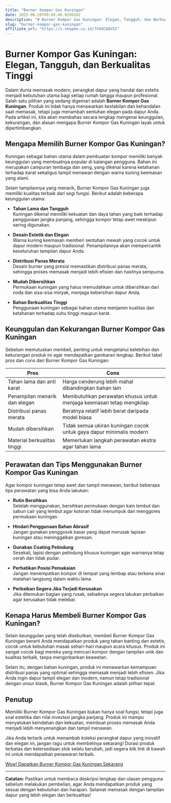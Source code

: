 ```yaml
---
title: "Burner Kompor Gas Kuningan"
date: 2025-06-20T09:49:40.029916Z
description: "# Burner Kompor Gas Kuningan: Elegan, Tangguh, dan Berkualitas Tinggi..."
slug: "burner-kompor-gas-kuningan"
affiliate_url: "https://s.shopee.co.id/7V44C68VX2"
---
```

# Burner Kompor Gas Kuningan: Elegan, Tangguh, dan Berkualitas Tinggi

Dalam dunia memasak modern, perangkat dapur yang handal dan estetis menjadi kebutuhan utama bagi setiap rumah tangga maupun profesional. Salah satu pilihan yang sedang digemari adalah **Burner Kompor Gas Kuningan**. Produk ini tidak hanya menawarkan kestabilan dan kehandalan saat memasak, tetapi juga menambah sentuhan elegan pada dapur Anda. Pada artikel ini, kita akan membahas secara lengkap mengenai keunggulan, kekurangan, dan alasan mengapa Burner Kompor Gas Kuningan layak untuk dipertimbangkan.

## Mengapa Memilih Burner Kompor Gas Kuningan?

Kuningan sebagai bahan utama dalam pembuatan kompor memiliki banyak keunggulan yang membuatnya popular di kalangan pengguna. Bahan ini merupakan campuran tembaga dan seng, yang dikenal karena ketahanan terhadap karat sekaligus tampil menawan dengan warna kuning keemasan yang alami.

Selain tampilannya yang menarik, Burner Kompor Gas Kuningan juga memiliki kualitas terbaik dari segi fungsi. Berikut adalah beberapa keunggulan utama:

- **Tahan Lama dan Tangguh**  
  Kuningan dikenal memiliki kekuatan dan daya tahan yang baik terhadap penggunaan jangka panjang, sehingga kompor tetap awet meskipun sering digunakan.

- **Desain Estetik dan Elegan**  
  Warna kuning keemasan memberi sentuhan mewah yang cocok untuk dapur modern maupun tradisional. Penampilannya akan mempercantik keseluruhan tampilan dapur Anda.

- **Distribusi Panas Merata**  
  Desain burner yang presisi memastikan distribusi panas merata, sehingga proses memasak menjadi lebih efisien dan hasilnya sempurna.

- **Mudah Dibersihkan**  
  Permukaan kuningan yang halus memudahkan untuk dibersihkan dari noda dan sisa-sisa minyak, menjaga kebersihan dapur Anda.

- **Bahan Berkualitas Tinggi**  
  Penggunaan kuningan sebagai bahan utama menjamin kualitas dan ketahanan terhadap suhu tinggi maupun karat.

## Keunggulan dan Kekurangan Burner Kompor Gas Kuningan

Sebelum memutuskan membeli, penting untuk mengetahui kelebihan dan kekurangan produk ini agar mendapatkan gambaran lengkap. Berikut tabel pros dan cons dari Burner Kompor Gas Kuningan:

| **Pros** | **Cons** |
|--------------|--------------|
| Tahan lama dan anti karat | Harga cenderung lebih mahal dibandingkan bahan lain |
| Penampilan menarik dan elegan | Membutuhkan perawatan khusus untuk menjaga keemasan tetap mengkilap |
| Distribusi panas merata | Beratnya relatif lebih berat daripada model biasa |
| Mudah dibersihkan | Tidak semua ukiran kuningan cocok untuk gaya dapur minimalis modern |
| Material berkualitas tinggi | Memerlukan langkah perawatan ekstra agar tahan lama |

## Perawatan dan Tips Menggunakan Burner Kompor Gas Kuningan

Agar kompor kuningan tetap awet dan tampil menawan, berikut beberapa tips perawatan yang bisa Anda lakukan:

- **Rutin Bersihkan**  
  Setelah menggunakan, bersihkan permukaan dengan kain lembut dan sabun cair yang lembut agar kotoran tidak menumpuk dan menggores permukaan kuningan.

- **Hindari Penggunaan Bahan Abrasif**  
  Jangan gunakan penggosok kasar yang dapat merusak lapisan kuningan atau meninggalkan goresan.

- **Gunakan Coating Pelindung**  
  Sesekali, lapisi dengan pelindung khusus kuningan agar warnanya tetap cerah dan tidak pudar.

- **Perhatikan Posisi Pemakaian**  
  Jangan menempatkan kompor di tempat yang lembap atau terkena sinar matahari langsung dalam waktu lama.

- **Perbaikan Segera Jika Terjadi Kerusakan**  
  Jika ditemukan bagian yang rusak, sebaiknya segera lakukan perbaikan agar kerusakan tidak melebar.

## Kenapa Harus Membeli Burner Kompor Gas Kuningan?

Selain keunggulan yang telah disebutkan, membeli Burner Kompor Gas Kuningan berarti Anda mendapatkan produk yang tahan banting dan estetis, cocok untuk kebutuhan masak sehari-hari maupun acara khusus. Produk ini sangat cocok bagi mereka yang mencari kompor dengan tampilan unik dan kualitas terbaik, tanpa mengorbankan keawetan.

Selain itu, dengan bahan kuningan, produk ini menawarkan kemampuan distribusi panas yang optimal sehingga memasak menjadi lebih efisien. Jika Anda ingin dapur tampil elegan dan modern, namun tetap tradisional dengan unsur klasik, Burner Kompor Gas Kuningan adalah pilihan tepat.

## Penutup

Memiliki Burner Kompor Gas Kuningan bukan hanya soal fungsi, tetapi juga soal estetika dan nilai investasi jangka panjang. Produk ini mampu menyatukan keindahan dan kekuatan, membuat proses memasak Anda menjadi lebih menyenangkan dan tampil menawan.

Jika Anda tertarik untuk menambah koleksi perangkat dapur yang inovatif dan elegan ini, jangan ragu untuk membelinya sekarang! Durasi produk terbatas dan ketersediaan stok selalu berubah, jadi segera klik link di bawah ini untuk mendapatkan penawaran terbaik.

[Wow! Dapatkan Burner Kompor Gas Kuningan Sekarang](https://s.shopee.co.id/7V44C68VX2)

---

**Catatan:** Pastikan untuk membaca deskripsi lengkap dan ulasan pengguna sebelum melakukan pembelian, agar Anda mendapatkan produk yang sesuai dengan kebutuhan dan harapan. Selamat memasak dengan tampilan dapur yang lebih elegan dan berkualitas!